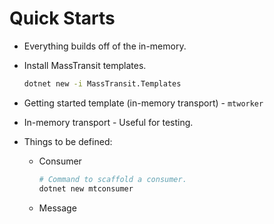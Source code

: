 # Quick Starts

- Everything builds off of the in-memory.
- Install MassTransit templates.

  ```bash
  dotnet new -i MassTransit.Templates
  ```

- Getting started template (in-memory transport) - `mtworker`
- In-memory transport - Useful for testing.
- Things to be defined:

  - Consumer

    ```bash
    # Command to scaffold a consumer.
    dotnet new mtconsumer
    ```

  - Message
